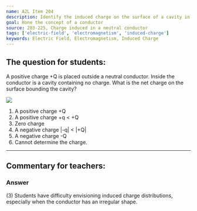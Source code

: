 ```yaml
---
name: A2L Item 204
description: Identify the induced charge on the surface of a cavity in a conductor.
goal: Hone the concept of a conductor
source: 283-225, Charge induced in a neutral conductor
tags: ['electric-field', 'electromagnetism', 'induced-charge']
keywords: Electric Field, Electromagnetism, Induced Charge
---
```


## The question for students:

A positive charge +Q is placed outside a neutral conductor.  Inside the
conductor is a cavity containing no charge.  What is the net charge on
the surface bounding the cavity? <div class="img-center"><img
src="/files/Item204_fig1.gif" /></div>

1. A positive charge +Q
2. A positive charge +q < +Q
3. Zero charge
4. A negative charge |-q| < |+Q|
5. A negative charge -Q
6. Cannot determine the charge.


<hr/>

## Commentary for teachers:

### Answer

(3) Students have difficulty envisioning induced charge distributions,
especially when the conductor has an irregular shape. 

